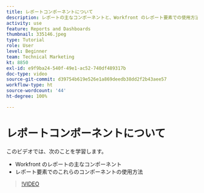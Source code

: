 ```yaml
---
title: レポートコンポーネントについて
description: レポートの主なコンポーネントと、Workfront のレポート要素での使用方法について説明します。
activity: use
feature: Reports and Dashboards
thumbnail: 335146.jpeg
type: Tutorial
role: User
level: Beginner
team: Technical Marketing
kt: 8850
exl-id: e9f9ba24-540f-49e1-ac52-740df489317b
doc-type: video
source-git-commit: d39754b619e526e1a869deedb38dd2f2b43aee57
workflow-type: ht
source-wordcount: '44'
ht-degree: 100%

---
```


# レポートコンポーネントについて

このビデオでは、次のことを学習します。

* Workfront のレポートの主なコンポーネント
* レポート要素でのこれらのコンポーネントの使用方法

>[!VIDEO](https://video.tv.adobe.com/v/335146/?quality=12)
